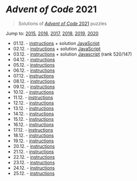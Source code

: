 # *Advent of Code* 2021
> Solutions of [*Advent of Code* 2021](http://adventofcode.com/2021/) puzzles

Jump to: [2015](../2015), [2016](../2016), [2017](../2017), [2018](../2018), [2019](../2019), [2020](../2020)

* 01.12. - [instructions](http://adventofcode.com/2020/day/1) + solution [JavaScript](./01.js)
* 02.12. - [instructions](http://adventofcode.com/2020/day/2) + solution [JavaScript](./02.js)
* 03.12. - [instructions](http://adventofcode.com/2020/day/3) + solution [Javascript](./03.js) (rank 520/147)
* 04.12. - [instructions](http://adventofcode.com/2020/day/4)
* 05.12. - [instructions](http://adventofcode.com/2020/day/5)
* 06.12. - [instructions](http://adventofcode.com/2020/day/6)
* 07.12. - [instructions](http://adventofcode.com/2020/day/7)
* 08.12. - [instructions](http://adventofcode.com/2020/day/8)
* 09.12. - [instructions](http://adventofcode.com/2020/day/9)
* 10.12. - [instructions](http://adventofcode.com/2020/day/10)
* 11.12. - [instructions](http://adventofcode.com/2020/day/11)
* 12.12. - [instructions](http://adventofcode.com/2020/day/12)
* 13.12. - [instructions](http://adventofcode.com/2020/day/13)
* 14.12. - [instructions](http://adventofcode.com/2020/day/14)
* 15.12. - [instructions](http://adventofcode.com/2020/day/15)
* 16.12. - [instructions](http://adventofcode.com/2020/day/16)
* 17.12. - [instructions](http://adventofcode.com/2020/day/17)
* 18.12. - [instructions](http://adventofcode.com/2020/day/18)
* 19.12. - [instructions](http://adventofcode.com/2020/day/19)
* 20.12. - [instructions](http://adventofcode.com/2020/day/20)
* 21.12. - [instructions](http://adventofcode.com/2020/day/21)
* 22.12. - [instructions](http://adventofcode.com/2020/day/22)
* 23.12. - [instructions](http://adventofcode.com/2020/day/23)
* 24.12. - [instructions](http://adventofcode.com/2020/day/24)
* 25.12. - [instructions](http://adventofcode.com/2020/day/25)
